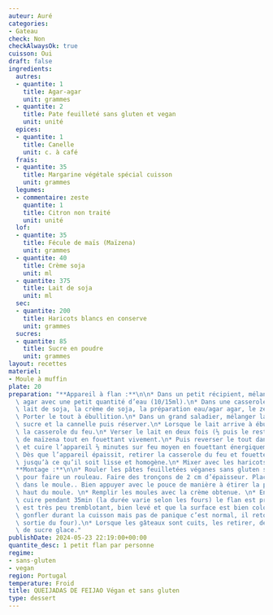 ```yaml
---
auteur: Auré
categories:
- Gateau
check: Non
checkAlwaysOk: true
cuisson: Oui
draft: false
ingredients:
  autres:
  - quantite: 1
    title: Agar-agar
    unit: grammes
  - quantite: 2
    title: Pate feuilleté sans gluten et vegan
    unit: unité
  epices:
  - quantite: 1
    title: Canelle
    unit: c. à café
  frais:
  - quantite: 35
    title: Margarine végétale spécial cuisson
    unit: grammes
  legumes:
  - commentaire: zeste
    quantite: 1
    title: Citron non traité
    unit: unité
  lof:
  - quantite: 35
    title: Fécule de maïs (Maïzena)
    unit: grammes
  - quantite: 40
    title: Crème soja
    unit: ml
  - quantite: 375
    title: Lait de soja
    unit: ml
  sec:
  - quantite: 200
    title: Haricots blancs en conserve
    unit: grammes
  sucres:
  - quantite: 85
    title: Sucre en poudre
    unit: grammes
layout: recettes
materiel:
- Moule à muffin
plate: 20
preparation: "**Appareil à flan :**\n\n* Dans un petit récipient, mélanger l’agar\
  \ agar avec une petit quantité d’eau (10/15ml).\n* Dans une casserole, verser le\
  \ lait de soja, la crème de soja, la préparation eau/agar agar, le zeste de citron.\
  \ Porter le tout à ébullition.\n* Dans un grand saladier, mélanger la maïzena, le\
  \ sucre et la cannelle puis réserver.\n* Lorsque le lait arrive à ébullition, retirer\
  \ la casserole du feu.\n* Verser le lait en deux fois (⅓ puis le reste) sur le mélange\
  \ de maïzena tout en fouettant vivement.\n* Puis reverser le tout dans la casserole\
  \ et cuire l’appareil ⅔ minutes sur feu moyen en fouettant énergiquement sans arrêt.\
  \ Dès que l’appareil épaissit, retirer la casserole du feu et fouetter l’appareil\
  \ jusqu’à ce qu’il soit lisse et homogène.\n* Mixer avec les haricots blancs.\n\n\
  **Montage :**\n\n* Rouler les pâtes feuilletées véganes sans gluten sur elles-mêmes\
  \ pour faire un rouleau. Faire des tronçons de 2 cm d’épaisseur. Placez chaque tranche\
  \ dans le moule.. Bien appuyer avec le pouce de manière à étirer la pâte vers le\
  \ haut du moule. \n* Remplir les moules avec la crème obtenue. \n* Enfourner et\
  \ cuire pendant 35min (la durée varie selon les fours) le flan est prêt lorsqu’il\
  \ est très peu tremblotant, bien levé et que la surface est bien coloré (il va beaucoup\
  \ gonfler durant la cuisson mais pas de panique c’est normal, il retombera à la\
  \ sortie du four).\n* Lorsque les gâteaux sont cuits, les retirer, démouler et saupoudrer\
  \ de sucre glace."
publishDate: 2024-05-23 22:19:00+00:00
quantite_desc: 1 petit flan par personne
regime:
- sans-gluten
- vegan
region: Portugal
temperature: Froid
title: QUEIJADAS DE FEIJAO Végan et sans gluten
type: dessert
---
```

